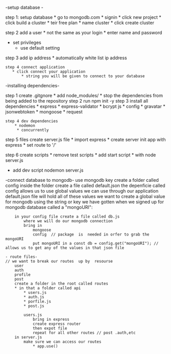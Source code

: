 
-setup database -

step 1:  setup database
    * go to mongodb.com 
    * signin 
    * click new project 
        * click build a cluster 
            * teir free plan
            * name cluster
           *  click create cluster 

step 2 add a user 
    * not the same as your login
    * enter name and password
   * set privileges
        * use default setting
    
step 3 add ip address 
    * automatically white list ip address 

    step 4 connect application 
       * click connect your application
           * string you will be given to connect to your database


-installing dependencies-

step 1 create .gitgnore 
    * add node_modules/
        * stop the dependencies from being added to the repository 
step 2 run npm init -y
step 3 install all dependencies
    * express
    * express-validator
    * bcrypt js
    * config
    * gravatar 
    * jsonwebtoken
    * mongoose 
    * request

    step 4 dev dependencies
        * nodemon
         * concurrently

step 5 files 
create server.js file 
    * import express
    * create server  init app with express
     * set route to '/'

step 6 create scripts
    * remove test scripts 
    * add start script 
        * with node server.js 
   * add dev script nodemon server.js

-connect database to mongodb-
use mongodb key 
create a folder called config
    inside the folder create a file called default.json
    the depenficie called config 
        allows us to use global values we can use through our application
        default.json file will hold all of these values
            we want to create a global value for mongodb using the string or key we have gotten when we signed up for mongodb database
            called a "mongoURI":

        in your config file create a file called db.js
            where we will do our mongodb connection 
            bring in 
                mongoose
                config  // package  is  needed in orfer to grab the mongoURI
                put mongoURI in a const db = config.get("mongoURI"); // allows us to get any of the values in that json file
            
    - route files-
    // we want to break our routes  up by  resourse
        user
        auth
        profile
        post
        create a folder in the root called routes
        * in that a folder called api 
            * users.js
            * auth.js
            * porfile.js
            * post.js

            users.js
                bring in express 
                create express router
                then expot file 
                repeat for all other routes // post .auth,etc
        in server.js 
            make sure we can access our routes
                * app.use()









    



